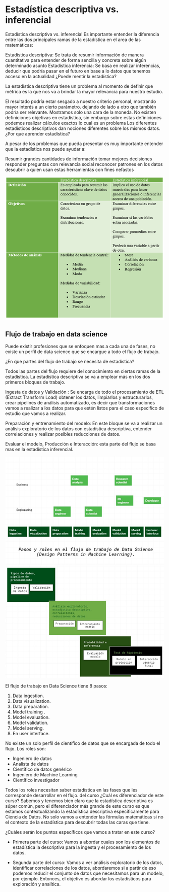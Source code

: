 
# Estadística descriptiva vs. inferencial

Estadística descriptiva vs. inferencial
Es importante entender la diferencia entre las dos principales ramas de la estadística en el area de las matemáticas:

Estadística descriptiva: Se trata de resumir información de manera cuantitativa para entender de forma sencilla y concreta sobre algún determinado asunto
Estadística inferencia: Se basa en realizar inferencias, deducir que podría pasar en el futuro en base a lo datos que tenemos acceso en la actualidad
¿Puede mentir la estadística?

La estadística descriptiva tiene un problema al momento de definir que métrica es la que nos va a brindar la mayor relevancia para nuestro estudio.

El resultado podría estar sesgado a nuestro criterio personal, mostrando mayor interés a un cierto parámetro. dejando de lado a otro que también podría ser relevante. Mostramos solo una cara de la moneda.
No existen definiciones objetivas en estadística, sin embargo sobre estas definiciones podemos realizar cálculos exactos lo cual es un problema
Los diferentes estadísticos descriptivos dan nociones diferentes sobre los mismos datos.
¿Por que aprender estadística?

A pesar de los problemas que pueda presentar es muy importante entender que la estadística nos puede ayudar a:

Resumir grandes cantidades de información
tomar mejores decisiones
responder preguntas con relevancia social
reconocer patrones en los datos
descubrir a quien usan estas herramientas con fines nefastos

<img src="./img/estadistica.png">


## Flujo de trabajo en data science

Puede existir profesiones que se enfoquen mas a cada una de fases, no existe un perfil de data science que se encargue a todo el flujo de trabajo.

¿En que partes del flujo de trabajo se necesita de estadística?

Todos las partes del flujo requiere del conocimiento en ciertas ramas de la estadística. La estadística descriptiva se va a emplear más en los dos primeros bloques de trabajo.

Ingesta de datos y Validación : Se encarga de todo el procesamiento de ETL (Extract Transform Load) obtener los datos, limpiarlos y estructurarlos, crear pipelines de análisis automatizado, es decir que transformaciones vamos a realizar a los datos para que estén listos para el caso especifico de estudio que vamos a realizar.

Preparación y entrenamiento del modelo: En este bloque se va a realizar un análisis exploratorio de los datos con estadística descriptiva, entender correlaciones y realizar posibles reducciones de datos.

Evaluar el modelo, Producción e Interacción: esta parte del flujo se basa mas en la estadística inferencial.

<img src="./img/flujo_de_trabajo.jpg">

<img src="./img/secuencia_de_datos.jpg">

El flujo de trabajo en Data Science tiene 8 pasos:

1. Data ingestion.
2. Data visualization.
3. Data preparation.
4. Model training .
5. Model evaluation.
6. Model validation.
7. Model serving.
8. En user interface.

No existe un solo perfil de científico de datos que se encargada de todo el flujo.
Los roles son:

* Ingeniero de datos
* Analista de datos
* Científico de datos genérico
* Ingeniero de Machine Learning
* Científico investigador

Todos los roles necesitan saber estadística en las fases que les corresponde desarrollar en el flujo.
 del curso
¿Cuál es diferenciador de este curso?
Sabemos y tenemos bien claro que la estadística descriptiva es súper común, pero el diferenciador más grande de este curso es que estamos contextualizando la estadística descriptiva específicamente para Ciencia de Datos. No solo vamos a entender las fórmulas matemáticas si no el contexto de la estadística para descubrir todas las caras que tiene.

¿Cuáles serán los puntos específicos que vamos a tratar en este curso?

* Primera parte del curso: Vamos a abordar cuales son los elementos de estadística la descriptiva para la ingesta y el procesamiento de los datos.


* Segunda parte del curso: Vamos a ver análisis exploratorio de los datos, identificar correlaciones de los datos, abordaremos si a partir de eso podemos reducir el conjunto de datos que necesitamos para un modelo, por ejemplo. Entonces, el objetivo es abordar los estadísticos para exploración y analítica.